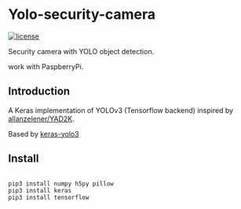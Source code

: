 # Yolo-security-camera

[![license](https://img.shields.io/github/license/mashape/apistatus.svg)](LICENSE)

Security camera with YOLO object detection.

work with PaspberryPi.

## Introduction

A Keras implementation of YOLOv3 (Tensorflow backend) inspired by [allanzelener/YAD2K](https://github.com/allanzelener/YAD2K).

Based by [keras-yolo3](https://github.com/qqwweee/keras-yolo3)

## Install

```

pip3 install numpy h5py pillow
pip3 install keras
pip3 install tensorflow
```

